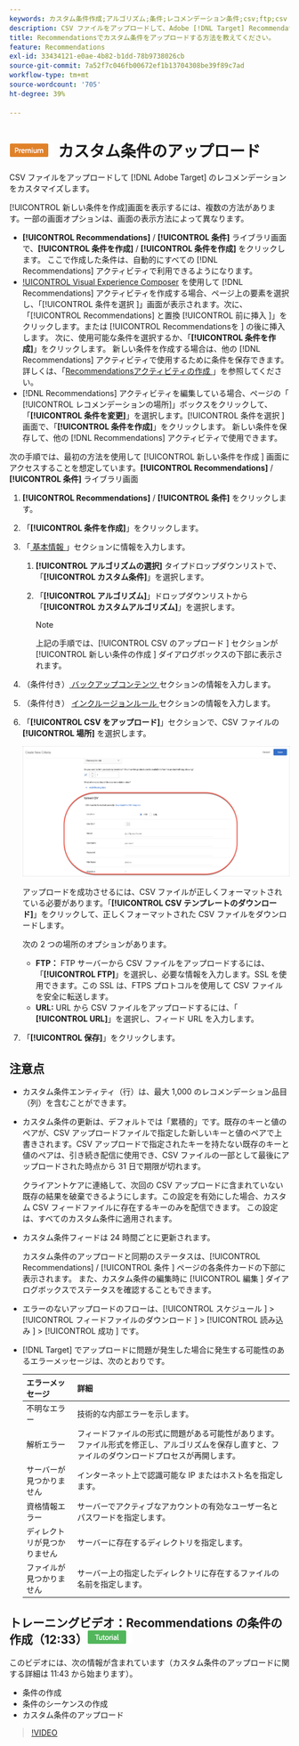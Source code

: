 ```yaml
---
keywords: カスタム条件作成;アルゴリズム;条件;レコメンデーション条件;csv;ftp;csv のアップロード
description: CSV ファイルをアップロードして、Adobe [!DNL Target] Recommendationsでレコメンデーションをカスタマイズする方法を説明します。
title: Recommendationsでカスタム条件をアップロードする方法を教えてください。
feature: Recommendations
exl-id: 33434121-e0ae-4b82-b1dd-78b9738026cb
source-git-commit: 7a52f7c046fb00672ef1b13704308be39f89c7ad
workflow-type: tm+mt
source-wordcount: '705'
ht-degree: 39%

---
```


# ![PREMIUM](/help/assets/premium.png) カスタム条件のアップロード

CSV ファイルをアップロードして [!DNL Adobe Target] のレコメンデーションをカスタマイズします。

[!UICONTROL 新しい条件を作成]画面を表示するには、複数の方法があります。一部の画面オプションは、画面の表示方法によって異なります。

* **[!UICONTROL Recommendations]** / **[!UICONTROL 条件]** ライブラリ画面で、**[!UICONTROL 条件を作成]** / **[!UICONTROL 条件を作成]** をクリックします。 ここで作成した条件は、自動的にすべての [!DNL Recommendations] アクティビティで利用できるようになります。
* [!UICONTROL Visual Experience Composer](VEC) を使用して [!DNL Recommendations] アクティビティを作成する場合、ページ上の要素を選択し、「[!UICONTROL  条件を選択 ]」画面が表示されます。次に、「[!UICONTROL Recommendations] と置換 [!UICONTROL  前に挿入 ]」をクリックします。または [!UICONTROL Recommendationsを ] の後に挿入します。 次に、使用可能な条件を選択するか、「**[!UICONTROL 条件を作成]**」をクリックします。 新しい条件を作成する場合は、他の [!DNL Recommendations] アクティビティで使用するために条件を保存できます。 詳しくは、「[Recommendationsアクティビティの作成 ](/help/c-recommendations/t-create-recs-activity/create-recs-activity.md)」を参照してください。
* [!DNL Recommendations] アクティビティを編集している場合、ページの「 [!UICONTROL レコメンデーションの場所]」ボックスをクリックして、「**[!UICONTROL 条件を変更]**」を選択します。[!UICONTROL  条件を選択 ] 画面で、「**[!UICONTROL 条件を作成]**」をクリックします。 新しい条件を保存して、他の [!DNL Recommendations] アクティビティで使用できます。

次の手順では、最初の方法を使用して [!UICONTROL  新しい条件を作成 ] 画面にアクセスすることを想定しています。**[!UICONTROL Recommendations]** / **[!UICONTROL 条件]** ライブラリ画面

1. **[!UICONTROL Recommendations]** / **[!UICONTROL 条件]** をクリックします。

1. 「**[!UICONTROL 条件を作成]**」をクリックします。

1. 「[ 基本情報 ](/help/c-recommendations/c-algorithms/create-new-algorithm.md#info)」セクションに情報を入力します。

   1. **[!UICONTROL アルゴリズムの選択]** タイプドロップダウンリストで、「**[!UICONTROL カスタム条件]**」を選択します。

   1. 「**[!UICONTROL アルゴリズム]**」ドロップダウンリストから「**[!UICONTROL カスタムアルゴリズム]**」を選択します。

      >[!NOTE]
      >
      >上記の手順では、[!UICONTROL CSV のアップロード ] セクションが [!UICONTROL  新しい条件の作成 ] ダイアログボックスの下部に表示されます。

1. （条件付き）[ バックアップコンテンツ ](/help/c-recommendations/c-algorithms/create-new-algorithm.md#content) セクションの情報を入力します。

1. （条件付き） [ インクルージョンルール ](/help/c-recommendations/c-algorithms/create-new-algorithm.md#inclusion) セクションの情報を入力します。

1. 「**[!UICONTROL CSV をアップロード]**」セクションで、CSV ファイルの **[!UICONTROL 場所]** を選択します。

   ![「CSV のアップロード」セクション](assets/upload-csv.png)

   アップロードを成功させるには、CSV ファイルが正しくフォーマットされている必要があります。「**[!UICONTROL CSV テンプレートのダウンロード]**」をクリックして、正しくフォーマットされた CSV ファイルをダウンロードします。

   次の 2 つの場所のオプションがあります。

   * **FTP：** FTP サーバーから CSV ファイルをアップロードするには、「**[!UICONTROL FTP]**」を選択し、必要な情報を入力します。SSL を使用できます。この SSL は、FTPS プロトコルを使用して CSV ファイルを安全に転送します。
   * **URL:** URL から CSV ファイルをアップロードするには、「 **[!UICONTROL URL]**」を選択し、フィード URL を入力します。

1. 「**[!UICONTROL 保存]**」をクリックします。

## 注意点

* カスタム条件エンティティ（行）は、最大 1,000 のレコメンデーション品目（列）を含むことができます。

* カスタム条件の更新は、デフォルトでは「累積的」です。既存のキーと値のペアが、CSV アップロードファイルで指定した新しいキーと値のペアで上書きされます。CSV アップロードで指定されたキーを持たない既存のキーと値のペアは、引き続き配信に使用でき、CSV ファイルの一部として最後にアップロードされた時点から 31 日で期限が切れます。

   クライアントケアに連絡して、次回の CSV アップロードに含まれていない既存の結果を破棄できるようにします。この設定を有効にした場合、カスタム CSV フィードファイルに存在するキーのみを配信できます。 この設定は、すべてのカスタム条件に適用されます。

* カスタム条件フィードは 24 時間ごとに更新されます。

   カスタム条件のアップロードと同期のステータスは、[!UICONTROL Recommendations] / [!UICONTROL  条件 ] ページの各条件カードの下部に表示されます。 また、カスタム条件の編集時に [!UICONTROL  編集 ] ダイアログボックスでステータスを確認することもできます。

* エラーのないアップロードのフローは、[!UICONTROL  スケジュール ] > [!UICONTROL  フィードファイルのダウンロード ] > [!UICONTROL  読み込み ] > [!UICONTROL  成功 ] です。

* [!DNL Target] でアップロードに問題が発生した場合に発生する可能性のあるエラーメッセージは、次のとおりです。

   | エラーメッセージ | 詳細 |
   |--- |--- |
   | 不明なエラー | 技術的な内部エラーを示します。 |
   | 解析エラー | フィードファイルの形式に問題がある可能性があります。ファイル形式を修正し、アルゴリズムを保存し直すと、ファイルのダウンロードプロセスが再開します。 |
   | サーバーが見つかりません | インターネット上で認識可能な IP またはホスト名を指定します。 |
   | 資格情報エラー | サーバーでアクティブなアカウントの有効なユーザー名とパスワードを指定します。 |
   | ディレクトリが見つかりません | サーバーに存在するディレクトリを指定します。 |
   | ファイルが見つかりません | サーバー上の指定したディレクトリに存在するファイルの名前を指定します。 |

## トレーニングビデオ：Recommendations の条件の作成（12:33）![チュートリアルバッジ](/help/assets/tutorial.png)

このビデオには、次の情報が含まれています（カスタム条件のアップロードに関する詳細は 11:43 から始まります）。

* 条件の作成
* 条件のシーケンスの作成
* カスタム条件のアップロード

>[!VIDEO](https://video.tv.adobe.com/v/27694?quality=12)
